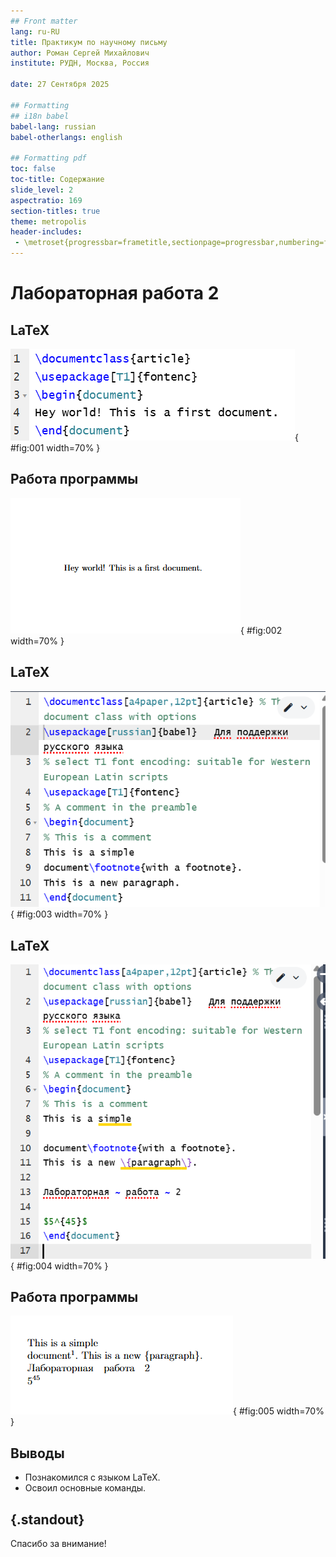 ```yaml
---
## Front matter
lang: ru-RU
title: Практикум по научному письму
author: Роман Сергей Михайлович
institute: РУДН, Москва, Россия

date: 27 Сентября 2025

## Formatting
## i18n babel
babel-lang: russian
babel-otherlangs: english

## Formatting pdf
toc: false
toc-title: Содержание
slide_level: 2
aspectratio: 169
section-titles: true
theme: metropolis
header-includes:
 - \metroset{progressbar=frametitle,sectionpage=progressbar,numbering=fraction}
---
```


# Лабораторная работа 2

## LaTeX


![Реализация программы](image/1.png){ #fig:001 width=70% }

## Работа программы

![Вывод программы](image/2.png){ #fig:002 width=70% }

## LaTeX

![Реализация программы](image/3.png){ #fig:003 width=70% }

## LaTeX

![Реализация программы 2](image/4.png){ #fig:004 width=70% }

## Работа программы

![Вывод программы](image/5.png){ #fig:005 width=70% }

## Выводы

- Познакомился с языком LaTeX.
- Освоил основные команды.

## {.standout}

Спасибо за внимание!
